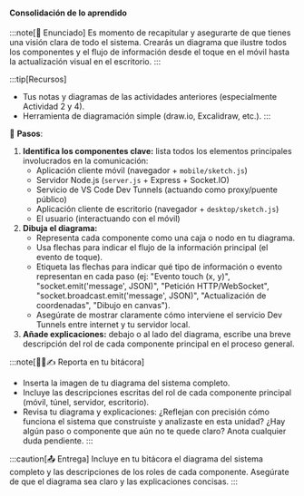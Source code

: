 #### Consolidación de lo aprendido

:::note[🎯 Enunciado]
Es momento de recapitular y asegurarte de que tienes una visión clara de todo el sistema. Crearás un 
diagrama que ilustre todos los componentes y el flujo de información desde el toque en el móvil hasta 
la actualización visual en el escritorio.
:::

:::tip[Recursos]
*   Tus notas y diagramas de las actividades anteriores (especialmente Actividad 2 y 4).
*   Herramienta de diagramación simple (draw.io, Excalidraw, etc.).
:::

👣 **Pasos**:

1.  **Identifica los componentes clave:** lista todos los elementos principales involucrados en la comunicación:
    *   Aplicación cliente móvil (navegador + `mobile/sketch.js`)
    *   Servidor Node.js (`server.js` + Express + Socket.IO)
    *   Servicio de VS Code Dev Tunnels (actuando como proxy/puente público)
    *   Aplicación cliente de escritorio (navegador + `desktop/sketch.js`)
    *   El usuario (interactuando con el móvil)
2.  **Dibuja el diagrama:**
    *   Representa cada componente como una caja o nodo en tu diagrama.
    *   Usa flechas para indicar el flujo de la información principal (el evento de toque).
    *   Etiqueta las flechas para indicar qué tipo de información o evento representan en cada paso (ej: "Evento touch (x, y)", "socket.emit('message', JSON)", "Petición HTTP/WebSocket", "socket.broadcast.emit('message', JSON)", "Actualización de coordenadas", "Dibujo en canvas").
    *   Asegúrate de mostrar claramente cómo interviene el servicio Dev Tunnels entre internet y tu servidor local.
3.  **Añade explicaciones:** debajo o al lado del diagrama, escribe una breve descripción del rol de cada componente principal en el proceso general.

:::note[🧐🧪✍️ Reporta en tu bitácora]
*   Inserta la imagen de tu diagrama del sistema completo.
*   Incluye las descripciones escritas del rol de cada componente principal (móvil, túnel, servidor, escritorio).
*   Revisa tu diagrama y explicaciones: ¿Reflejan con precisión cómo funciona el sistema que construiste y analizaste en esta unidad? ¿Hay algún paso o componente que aún no te quede claro? Anota cualquier duda pendiente.
:::

:::caution[📤 Entrega]
Incluye en tu bitácora el diagrama del sistema completo y las descripciones de los roles de cada componente. Asegúrate de que el diagrama sea claro y las explicaciones concisas.
:::
